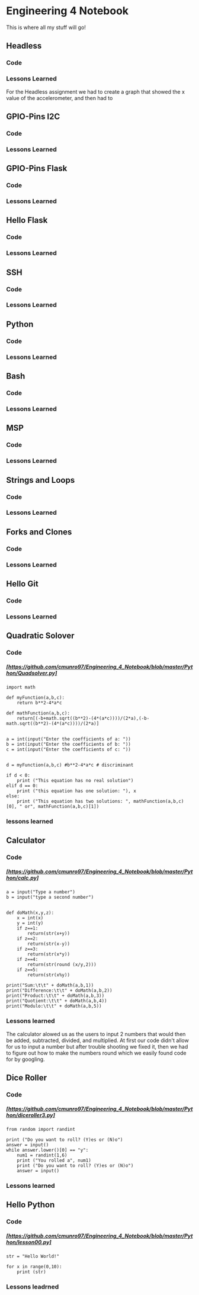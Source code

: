# Engineering 4 Notebook
This is where all my stuff will go!
## Headless
### Code
### Lessons Learned
For the Headless assignment we had to create a graph that showed the x value of the accelerometer, and then had to 
## GPIO-Pins I2C
### Code
### Lessons Learned
## GPIO-Pins Flask
### Code
### Lessons Learned
## Hello Flask
### Code
### Lessons Learned
## SSH
### Code
### Lessons Learned
## Python
### Code
### Lessons Learned
## Bash
### Code
### Lessons Learned
## MSP
### Code
### Lessons Learned
## Strings and Loops
### Code
### Lessons Learned
## Forks and Clones
### Code
### Lessons Learned
## Hello Git 
### Code
### Lessons Learned
 
## Quadratic Solover
### Code 
##### [https://github.com/cmunro97/Engineering_4_Notebook/blob/master/Python/Quadsolver.py]
    import math

    def myFunction(a,b,c):
        return b**2-4*a*c

    def mathFunction(a,b,c):
        return[(-b+math.sqrt((b**2)-(4*(a*c))))/(2*a),(-b-math.sqrt((b**2)-(4*(a*c))))/(2*a)]


    a = int(input("Enter the coefficients of a: "))
    b = int(input("Enter the coefficients of b: "))
    c = int(input("Enter the coefficients of c: "))


    d = myFunction(a,b,c) #b**2-4*a*c # discriminant

    if d < 0:
        print ("This equation has no real solution")
    elif d == 0:
        print ("this equation has one solution: "), x
    else:
        print ("This equation has two solutions: ", mathFunction(a,b,c)[0], " or", mathFunction(a,b,c)[1])


### lessons learned

## Calculator 
### Code
##### [https://github.com/cmunro97/Engineering_4_Notebook/blob/master/Python/calc.py]
    a = input("Type a number")
    b = input("type a second number")
 

    def doMath(x,y,z):
        x = int(x)
        y = int(y)
        if z==1:
            return(str(x+y))
        if z==2:
            return(str(x-y))
        if z==3:
            return(str(x*y))
        if z==4:
            return(str(round (x/y,2)))
        if z==5:
            return(str(x%y))

    print("Sum:\t\t" + doMath(a,b,1))
    print("Difference:\t\t" + doMath(a,b,2))
    print("Product:\t\t" + doMath(a,b,3))
    print("Quotient:\t\t" + doMath(a,b,4))
    print("Modulo:\t\t" + doMath(a,b,5))
### Lessons learned
The calculator alowed us as the users to input 2 numbers that would then be added, subtracted, divided, and multiplied. At first our code didn't allow for us to input a number but after trouble shooting we fixed it, then we had to figure out how to make the numbers round which we easily found code for by googling. 
## Dice Roller
### Code 
##### [https://github.com/cmunro97/Engineering_4_Notebook/blob/master/Python/diceroller3.py]
    from random import randint

    print ("Do you want to roll? (Y)es or (N)o")
    answer = input()
    while answer.lower()[0] == "y":
        num1 = randint(1,6)
        print ("You rolled a", num1)
        print ("Do you want to roll? (Y)es or (N)o")
        answer = input()
### Lessons learned
## Hello Python
### Code
##### [https://github.com/cmunro97/Engineering_4_Notebook/blob/master/Python/lesson00.py]
    str = "Hello World!"

    for x in range(0,10):
        print (str)
### Lessons leadrned
